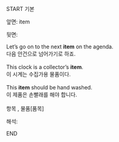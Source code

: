 START
기본

앞면:
item


뒷면:
<div>Let’s go on to the next <strong>item</strong> on the agenda. </div><div>다음 안건으로 넘어가기로 하죠.</div><div><br></div><div>This clock is a collector’s <strong>item</strong>. </div><div><div>이 시계는 수집가용 물품이다.</div></div><div><br></div><div><div>This <strong>item</strong> should be hand washed. </div><div><div>이 제품은 손빨래를 해야 합니다.</div></div></div><div><br></div><div>항목 , <span>물품</span>[품목]</div>


해석:
<!--ID: 1746614454135-->
END